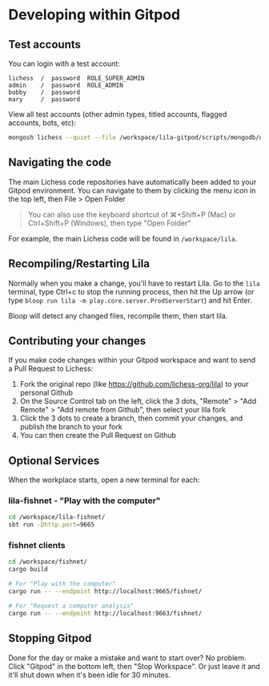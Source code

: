 # Developing within Gitpod

## Test accounts

You can login with a test account:

```
lichess  /  password  ROLE_SUPER_ADMIN
admin    /  password  ROLE_ADMIN
bobby    /  password
mary     /  password
```

View all test accounts (other admin types, titled accounts, flagged accounts, bots, etc):

```bash
mongosh lichess --quiet --file /workspace/lila-gitpod/scripts/mongodb/users.js
```

## Navigating the code

The main Lichess code repositories have automatically been added to your Gitpod environment. You can navigate to them by clicking the menu icon in the top left, then File > Open Folder

> You can also use the keyboard shortcut of ⌘+Shift+P (Mac) or Ctrl+Shift+P (Windows), then type "Open Folder"

For example, the main Lichess code will be found in `/workspace/lila`.

## Recompiling/Restarting Lila

Normally when you make a change, you'll have to restart Lila. Go to the `lila` terminal, type Ctrl+c to stop the running process, then hit the Up arrow (or type `bloop run lila -m play.core.server.ProdServerStart`) and hit Enter.

Bloop will detect any changed files, recompile them, then start lila.

## Contributing your changes

If you make code changes within your Gitpod workspace and want to send a Pull Request to Lichess:

1. Fork the original repo (like https://github.com/lichess-org/lila) to your personal Github
2. On the Source Control tab on the left, click the 3 dots, "Remote" > "Add Remote" > "Add remote from Github", then select your lila fork
3. Click the 3 dots to create a branch, then commit your changes, and publish the branch to your fork
4. You can then create the Pull Request on Github

## Optional Services

When the workplace starts, open a new terminal for each:

### lila-fishnet - "Play with the computer"

```bash
cd /workspace/lila-fishnet/
sbt run -Dhttp.port=9665
```

### fishnet clients

```bash
cd /workspace/fishnet/
cargo build

# For "Play with the computer"
cargo run -- --endpoint http://localhost:9665/fishnet/

# For "Request a computer analysis"
cargo run -- --endpoint http://localhost:9663/fishnet/
```

## Stopping Gitpod

Done for the day or make a mistake and want to start over? No problem. Click "Gitpod" in the bottom left, then "Stop Workspace". Or just leave it and it'll shut down when it's been idle for 30 minutes.
